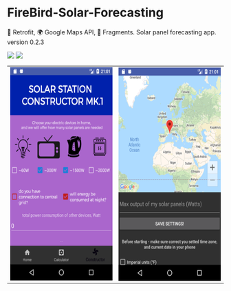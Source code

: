 # FireBird-Solar-Forecasting
:satellite: Retrofit, :earth_africa: Google Maps API, :calling: Fragments. Solar panel forecasting app. version 0.2.3

![](https://github.com/ArsMarsX/FireBird-Solar-Forecasting/blob/master/Screenshot_1589047296.png)
![](https://github.com/ArsMarsX/FireBird-Solar-Forecasting/blob/master/Screenshot_1589047310.png)

<table style= padding:10px">
  <tr>
    <td>  <img src="./Screenshot_1589047296.png"  alt="1" width = 279px height = 496px ></td>
      
 <td><img src="./Screenshot_1589047310.png" align="right" alt="2" width = 279px height = 496px></td>
 

  </tr>
</table>
